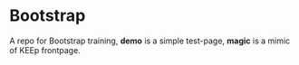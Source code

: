 # Bootstrap
A repo for Bootstrap training, <b>demo</b> is a simple test-page, <b>magic</b> is a mimic of KEEp frontpage.
